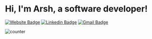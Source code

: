 # Hi, I'm Arsh, a software developer!

[![Website Badge](https://img.shields.io/badge/arshahluwalia.tech-3d8ddf?style=for-the-badge&logo=Safari&logoColor=white&link=https://arshahluwalia.github.io/)](https://arshahluwalia.github.io/)
[![Linkedin Badge](https://img.shields.io/badge/arshahluwalia-0077B5?style=for-the-badge&logo=Linkedin&logoColor=white&link=https://www.linkedin.com/in/arshahluwalia/)](https://www.linkedin.com/in/arshahluwalia/)
[![Gmail Badge](https://img.shields.io/badge/Email-D14836?style=for-the-badge&logo=Gmail&logoColor=white&link=mailto:arsh.ahluwalia@hotmail.com)](mailto:arsh.ahluwalia@hotmail.com)

![counter](https://en355dtdmqu361n.m.pipedream.net)
